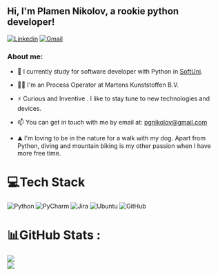 ## Hi, I'm Plamen Nikolov, a rookie python developer!

[![Linkedin](https://img.shields.io/badge/-LinkedIn-blue?style=flat&logo=Linkedin&logoColor=white)](https://www.linkedin.com/in/pgnikolov/)
[![Gmail](https://img.shields.io/badge/-Gmail-c14438?style=flat&logo=Gmail&logoColor=white)](mailto:pgnikolov@gmail.com)

### About me:

- 🔭 I currently study for software developer with Python in [SoftUni](https://softuni.bg/curriculum).

- 👨‍🎓 I'm an Process Operator at Martens Kunststoffen B.V.
 
- ⚡ Curious and Inventive . I like to stay tune to new technologies and devices.

-  📫 You can get in touch with me by email at: pgnikolov@gmail.com

- ⛰️ I'm loving to be in the nature for a walk with my dog. Apart from Python, diving and mountain biking is my other passion when I have more free time.
  
# 💻Tech Stack
![Python](https://img.shields.io/badge/python-3670A0?style=for-the-badge&logo=python&logoColor=ffdd54) ![PyCharm](https://img.shields.io/badge/pycharm-143?style=for-the-badge&logo=pycharm&logoColor=black&color=black&labelColor=green) ![Jira](https://img.shields.io/badge/jira-%230A0FFF.svg?style=for-the-badge&logo=jira&logoColor=white) ![Ubuntu](https://img.shields.io/badge/Ubuntu-E95420?style=for-the-badge&logo=ubuntu&logoColor=white)
![GitHub](https://img.shields.io/badge/github-%23121011.svg?style=for-the-badge&logo=github&logoColor=white)
# 📊GitHub Stats :
![](https://github-readme-streak-stats.herokuapp.com/?user=pgnikolov&theme=vue-dark&hide_border=false)<br/>
![](https://github-readme-stats.vercel.app/api/top-langs/?username=pgnikolov&theme=vue-dark&hide_border=false&include_all_commits=false&count_private=false&layout=compact)

